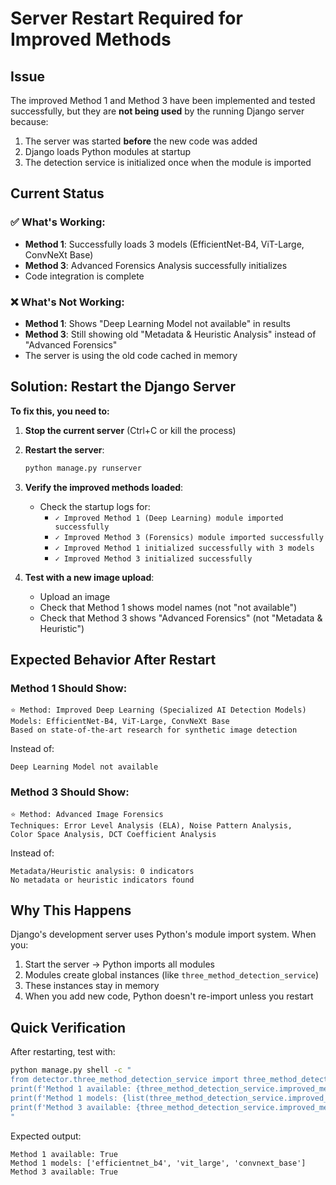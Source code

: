 # Server Restart Required for Improved Methods

## Issue
The improved Method 1 and Method 3 have been implemented and tested successfully, but they are **not being used** by the running Django server because:

1. The server was started **before** the new code was added
2. Django loads Python modules at startup
3. The detection service is initialized once when the module is imported

## Current Status

### ✅ What's Working:
- **Method 1**: Successfully loads 3 models (EfficientNet-B4, ViT-Large, ConvNeXt Base)
- **Method 3**: Advanced Forensics Analysis successfully initializes
- Code integration is complete

### ❌ What's Not Working:
- **Method 1**: Shows "Deep Learning Model not available" in results
- **Method 3**: Still showing old "Metadata & Heuristic Analysis" instead of "Advanced Forensics"
- The server is using the old code cached in memory

## Solution: Restart the Django Server

**To fix this, you need to:**

1. **Stop the current server** (Ctrl+C or kill the process)
2. **Restart the server**:
   ```bash
   python manage.py runserver
   ```

3. **Verify the improved methods loaded**:
   - Check the startup logs for:
     - `✓ Improved Method 1 (Deep Learning) module imported successfully`
     - `✓ Improved Method 3 (Forensics) module imported successfully`
     - `✓ Improved Method 1 initialized successfully with 3 models`
     - `✓ Improved Method 3 initialized successfully`

4. **Test with a new image upload**:
   - Upload an image
   - Check that Method 1 shows model names (not "not available")
   - Check that Method 3 shows "Advanced Forensics" (not "Metadata & Heuristic")

## Expected Behavior After Restart

### Method 1 Should Show:
```
⭐ Method: Improved Deep Learning (Specialized AI Detection Models)
Models: EfficientNet-B4, ViT-Large, ConvNeXt Base
Based on state-of-the-art research for synthetic image detection
```

Instead of:
```
Deep Learning Model not available
```

### Method 3 Should Show:
```
⭐ Method: Advanced Image Forensics
Techniques: Error Level Analysis (ELA), Noise Pattern Analysis,
Color Space Analysis, DCT Coefficient Analysis
```

Instead of:
```
Metadata/Heuristic analysis: 0 indicators
No metadata or heuristic indicators found
```

## Why This Happens

Django's development server uses Python's module import system. When you:
1. Start the server → Python imports all modules
2. Modules create global instances (like `three_method_detection_service`)
3. These instances stay in memory
4. When you add new code, Python doesn't re-import unless you restart

## Quick Verification

After restarting, test with:
```bash
python manage.py shell -c "
from detector.three_method_detection_service import three_method_detection_service
print(f'Method 1 available: {three_method_detection_service.improved_method_1 is not None}')
print(f'Method 1 models: {list(three_method_detection_service.improved_method_1.models.keys()) if three_method_detection_service.improved_method_1 else None}')
print(f'Method 3 available: {three_method_detection_service.improved_method_3 is not None}')
"
```

Expected output:
```
Method 1 available: True
Method 1 models: ['efficientnet_b4', 'vit_large', 'convnext_base']
Method 3 available: True
```

